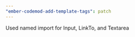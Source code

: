 ```yaml
---
"ember-codemod-add-template-tags": patch
---
```


Used named import for Input, LinkTo, and Textarea
